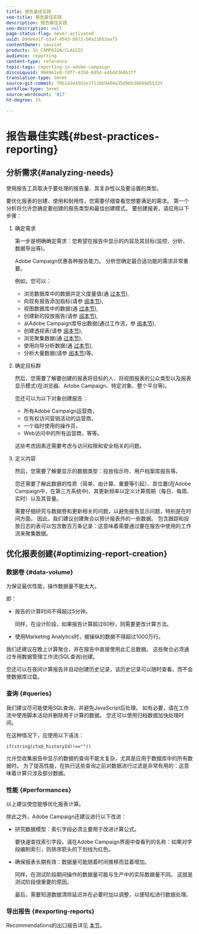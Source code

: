 ```yaml
---
title: 报告最佳实践
seo-title: 报告最佳实践
description: 报告最佳实践
seo-description: null
page-status-flag: never-activated
uuid: 09de6a17-b3a7-4543-b672-b0a21653aa75
contentOwner: sauviat
products: SG_CAMPAIGN/CLASSIC
audience: reporting
content-type: reference
topic-tags: reporting-in-adobe-campaign
discoiquuid: 904961e0-7dff-4350-8d5d-e4bdd368b3ff
translation-type: tm+mt
source-git-commit: 70b143445b2e77128b9404e35d96b39694d55335
workflow-type: tm+mt
source-wordcount: '817'
ht-degree: 1%

---
```



# 报告最佳实践{#best-practices-reporting}

## 分析需求{#analyzing-needs}

使用报告工具取决于要处理的报告量、其复杂性以及要设置的类型。

要优化报表的创建、使用和耐用性，您需要仔细查看您想要满足的需求。 第一个分析将允许您确定要创建的报告类型和最佳创建模式。 要创建报表，请应用以下步骤：

1. 确定需求

   第一步是明确确定需求：您希望在报告中显示的内容及其目标(监控、分析、数据导出等)。

   Adobe Campaign优惠各种报告能力。 分析您确定最合适功能的需求非常重要。

   例如，您可以：

   * 浏览数据库中的数据并定义度量值(通 [过本节](../../reporting/using/about-cubes.md)),
   * 向现有报告添加指标(请参 [阅本节](../../reporting/using/about-reports-creation-in-campaign.md)),
   * 视图数据库中的数据(通 [过本节](../../reporting/using/about-descriptive-analysis.md)),
   * 创建新的投放报告(请参 [阅本节](../../reporting/using/about-reports-creation-in-campaign.md)),
   * 从Adobe Campaign库导出数据(通过工作流，参 [阅本节](../../workflow/using/about-workflows.md)),
   * 创建透视表(请参 [阅本节](../../reporting/using/creating-a-table.md#creating-a-breakdown-or-pivot-table)),
   * 浏览聚集数据(通 [过本节](../../reporting/using/about-cubes.md)),
   * 使用向导分析数据(通 [过本节](../../reporting/using/about-descriptive-analysis.md)),
   * 分析大量数据(请参 [阅本节](../../reporting/using/about-reports-creation-in-campaign.md))等。

1. 确定目标群

   然后，您需要了解要创建的报表将目标的人、将视图报表的公众类型以及报表显示模式(在浏览器、Adobe Campaign、特定对象、整个平台等)。

   您还可以为以下对象创建报告：

   * 所有Adobe Campaign运营商，
   * 仅有权访问营销活动的运营商，
   * 一个临时使用的操作员，
   * Web访问中的所有运营商，等等。

   这些考虑因素还需要考虑与访问权限和安全相关的问题。

1. 定义内容

   然后，您需要了解要显示的数据类型：投放指示符、用户档案库报告等。

   您还需要了解此数据的性质（简单、由计算、重要等引起）、其位置(在Adobe Campaign中，在第三方系统中)、其更新频率以定义计算周期（每日、每周、实时）以及其音量。

   需要仔细研究与数据卷和更新相关的问题，以避免报告显示问题，特别是在时间方面。 因此，我们建议创建聚合以预计报表外的一些数据。 包含跟踪和投放日志的表可以包含数百万条记录：这意味着需要通过要在报告中使用的工作流来聚集数据。

## 优化报表创建{#optimizing-report-creation}

### 数据卷 {#data-volume}

为保证最优性能，操作数据量不能太大。

即：

* 报告的计算时间不得超过5分钟。

   同样，在设计阶段，如果报告计算超过60秒，则需要更改计算方法。

* 使用Marketing Analytics时，被操纵的数据不得超过1000万行。

我们还建议在晚上计算聚合，并在报告中直接使用此汇总数据。 这些聚合必须通过专用数据管理工作流(SQL查询)创建。

您还可以在夜间计算报告并自动创建历史记录，该历史记录可以随时查看，而不会使数据库过载。

### 查询 {#queries}

我们建议尽可能使用SQL查询，并避免JavaScript后处理。 如有必要，请在工作流中使用脚本活动并删除用于计算的数据。 您还可以使用归档数据加快处理时间。

在这种情况下，应使用以下语法：

```
if(string(ctx@_historyId)!==""))
```

允许您收集报告中显示的数据的查询不能太复杂，尤其是应用于数据库中的所有数据时。 为了提高性能，在执行这些查询之前对数据进行过滤是非常有用的：这意味着计算只涉及部分数据。

### 性能 {#performances}

以上建议使您能够优化报表计算。

除此之外，Adobe Campaign还建议进行以下改进：

* 研究数据模型：索引字段必须主要用于改进计算公式。

   要快速查找索引字段，请在Adobe Campaign界面中查看列的名称：如果对字段编制索引，则排序箭头的下划线为红色。

* 确保报表长期有效：数据量可能随着时间推移而显着增加。

   同样，在测试阶段期间操作的数据量可能与生产中的实际数据量不同。 这就是测试阶段很重要的原因。

   最后，需要知道数据清除延迟并在必要时加以调整，以便轻松进行数据处理。

### 导出报告 {#exporting-reports}

Recommendations的出口报告详见 [本节](../../reporting/using/actions-on-reports.md#exporting-a-report)。
